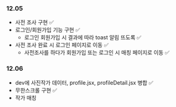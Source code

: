 ### 12.05

- 사전 조사 구현 ✅
- 로그인/회원가입 기능 구현 ✅
  - 로그인 회원가입 시 결과에 따라 toast 알림 뜨도록 ✅
- 사전 조사 완료 시 로그인 페이지로 이동 ✅
  - 사전조사를 하다가 회원가입 또는 로그인 시 매칭 페이지로 이동 ✅

### 12.06

- dev에 사진작가 데이터, profile.jsx, profileDetail.jsx 병합 ✅
- 무한스크롤 구현 ✅
- 작가 매칭

